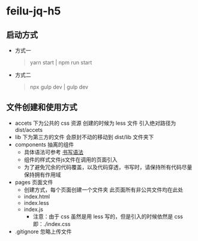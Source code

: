 # feilu-jq-h5

## 启动方式

- 方式一
  > yarn start | npm run start
- 方式二
  > npx gulp dev | gulp dev

## 文件创建和使用方式

- accets 下为公共的 css 资源 创建的时候为 less 文件 引入绝对路径为 dist/accets
- lib 下为第三方的文件 会原封不动的移动到 dist/lib 文件夹下
- components 抽离的组件
  - 具体语法可参考 [书写语法](https://www.npmjs.com/package/gulp-file-include)
  - 组件的样式文件js文件在调用的页面引入
  - 为了避免冗余的代码覆盖，以及代码穿透，书写时，请保持所有代码尽量保持拥有作用域
- pages 页面文件
  - 创建方式，每个页面创建一个文件夹 此页面所有非公共文件均在此处
  - index.html
  - index.less
  - index.js
    - 注意：由于 css 虽然是用 less 写的，但是引入的时候依然是 css 即：./index.css
- .gitignore 忽略上传文件
